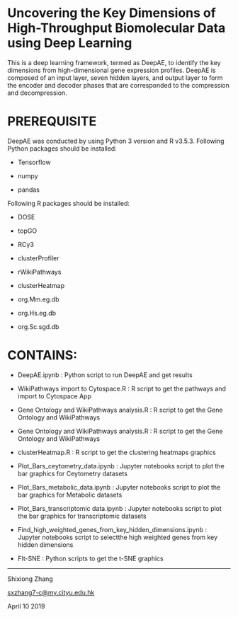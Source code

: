 # Uncovering the Key Dimensions of High-Throughput Biomolecular Data using Deep Learning
This is a deep learning framework, termed as DeepAE, to identify the key dimensions from high-dimensional gene expression profiles. DeepAE is composed of an input layer, seven hidden layers, and output layer to form the encoder and decoder phases that are corresponded to the compression and decompression. 

# PREREQUISITE
DeepAE was conducted by using Python 3 version and R v3.5.3. 
Following Python packages should be installed:
<ul>
<li><p>Tensorflow</p></li>
<li><p>numpy</p></li>
<li><p>pandas</p></li>
</ul>
Following R packages should be installed:
<ul>
<li><p>DOSE</p></li>
<li><p>topGO</p></li>
<li><p>RCy3</p></li>
<li><p>clusterProfiler</p></li>
<li><p>rWikiPathways</p></li>
<li><p>clusterHeatmap</p></li>  
<li><p>org.Mm.eg.db</p></li> 
<li><p>org.Hs.eg.db</p></li>  
<li><p>org.Sc.sgd.db</p></li> 
</ul>

# CONTAINS:
<ul>
<li><p>DeepAE.ipynb : Python script to run DeepAE and get results</p></li>
<li><p>WikiPathways import to Cytospace.R : R script to get the pathways and import to Cytospace App</p></li>
<li><p>Gene Ontology and WikiPathways analysis.R : R script to get the Gene Ontology and WikiPathways</p></li>
<li><p>Gene Ontology and WikiPathways analysis.R : R script to get the Gene Ontology and WikiPathways</p></li>  
<li><p>clusterHeatmap.R : R script to get the clustering heatmaps graphics</p></li> 
<li><p>Plot_Bars_ceytometry_data.ipynb : Jupyter notebooks script to plot the bar graphics for Ceytometry datasets</p></li>   
<li><p>Plot_Bars_metabolic_data.ipynb : Jupyter notebooks script to plot the bar graphics for Metabolic datasets</p></li>    
<li><p>Plot_Bars_transcriptomic data.ipynb : Jupyter notebooks script to plot the bar graphics for transcriptomic datasets</p></li>     
<li><p>Find_high_weighted_genes_from_key_hidden_dimensions.ipynb : Jupyter notebooks script to selectthe high weighted genes from key hidden dimensions</p></li>
<li><p>Flt-SNE : Python scripts to get the t-SNE graphics</p></li> 
</ul>

---------------------------------------
Shixiong Zhang

sxzhang7-c@my.cityu.edu.hk

April 10 2019

